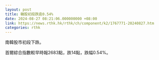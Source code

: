 ```yaml
---
layout: post
title: 韓股初段跌逾0.54%
date: 2024-08-27 08:21:06.000000000 +08:00
link: https://news.rthk.hk/rthk/ch/component/k2/1767771-20240827.htm
categories: rthk
---
```


南韓股市初段下跌。

首爾綜合指數較早時報2683點，跌14點，跌幅0.54%。
